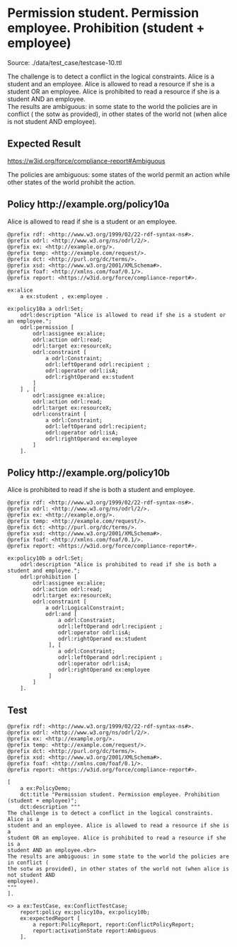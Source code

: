 # Permission student. Permission employee. Prohibition (student + employee)
Source: ./data/test_case/testcase-10.ttl

 The challenge is to detect a conflict in the logical constraints. Alice is a student and an employee. Alice is allowed to read a resource if she is a student OR an employee. Alice is prohibited to read a resource if she is a student AND an employee.<br> The results are ambiguous: in some state to the world the policies are in conflict ( the sotw as provided), in other states of the world not (when alice is not student AND employee). 


## Expected Result

https://w3id.org/force/compliance-report#Ambiguous

The policies are ambiguous: some states of the world permit an action while other states of the world prohibit the action.

<h2>Policy <span>http://example.org/policy10a</span></h2>

Alice is allowed to read if she is a student or an employee.

```
@prefix rdf: <http://www.w3.org/1999/02/22-rdf-syntax-ns#>.
@prefix odrl: <http://www.w3.org/ns/odrl/2/>.
@prefix ex: <http://example.org/>.
@prefix temp: <http://example.com/request/>.
@prefix dct: <http://purl.org/dc/terms/>.
@prefix xsd: <http://www.w3.org/2001/XMLSchema#>.
@prefix foaf: <http://xmlns.com/foaf/0.1/>.
@prefix report: <https://w3id.org/force/compliance-report#>.

ex:alice 
    a ex:student , ex:employee .

ex:policy10a a odrl:Set;
    odrl:description "Alice is allowed to read if she is a student or an employee.";
    odrl:permission [
        odrl:assignee ex:alice;
        odrl:action odrl:read;
        odrl:target ex:resourceX;
        odrl:constraint [
            a odrl:Constraint;
            odrl:leftOperand odrl:recipient ;
            odrl:operator odrl:isA;
            odrl:rightOperand ex:student
        ]
    ] , [
        odrl:assignee ex:alice;
        odrl:action odrl:read;
        odrl:target ex:resourceX;
        odrl:constraint [
            a odrl:Constraint;
            odrl:leftOperand odrl:recipient;
            odrl:operator odrl:isA;
            odrl:rightOperand ex:employee
        ]
    ].
```

<h2>Policy <span>http://example.org/policy10b</span></h2>

Alice is prohibited to read if she is both a student and employee.

```
@prefix rdf: <http://www.w3.org/1999/02/22-rdf-syntax-ns#>.
@prefix odrl: <http://www.w3.org/ns/odrl/2/>.
@prefix ex: <http://example.org/>.
@prefix temp: <http://example.com/request/>.
@prefix dct: <http://purl.org/dc/terms/>.
@prefix xsd: <http://www.w3.org/2001/XMLSchema#>.
@prefix foaf: <http://xmlns.com/foaf/0.1/>.
@prefix report: <https://w3id.org/force/compliance-report#>.

ex:policy10b a odrl:Set;
    odrl:description "Alice is prohibited to read if she is both a student and employee.";
    odrl:prohibition [
        odrl:assignee ex:alice;
        odrl:action odrl:read;
        odrl:target ex:resourceX;
        odrl:constraint [
            a odrl:LogicalConstraint;
            odrl:and [
                a odrl:Constraint;
                odrl:leftOperand odrl:recipient ;
                odrl:operator odrl:isA;
                odrl:rightOperand ex:student
             ], [
                a odrl:Constraint;
                odrl:leftOperand odrl:recipient ;
                odrl:operator odrl:isA;
                odrl:rightOperand ex:employee
             ]
        ]
    ].
```

## Test

```
@prefix rdf: <http://www.w3.org/1999/02/22-rdf-syntax-ns#>.
@prefix odrl: <http://www.w3.org/ns/odrl/2/>.
@prefix ex: <http://example.org/>.
@prefix temp: <http://example.com/request/>.
@prefix dct: <http://purl.org/dc/terms/>.
@prefix xsd: <http://www.w3.org/2001/XMLSchema#>.
@prefix foaf: <http://xmlns.com/foaf/0.1/>.
@prefix report: <https://w3id.org/force/compliance-report#>.

[
    a ex:PolicyDemo;
    dct:title "Permission student. Permission employee. Prohibition (student + employee)";
    dct:description """
The challenge is to detect a conflict in the logical constraints. Alice is a
student and an employee. Alice is allowed to read a resource if she is a
student OR an employee. Alice is prohibited to read a resource if she is a
student AND an employee.<br>
The results are ambiguous: in some state to the world the policies are in conflict (
the sotw as provided), in other states of the world not (when alice is not student AND
employee).
"""
].

<> a ex:TestCase, ex:ConflictTestCase;
    report:policy ex:policy10a, ex:policy10b;
    ex:expectedReport [
        a report:PolicyReport, report:ConflictPolicyReport;
        report:activationState report:Ambiguous
    ].

```
